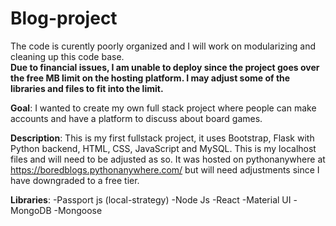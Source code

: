# Blog-project

The code is curently poorly organized and I will work on modularizing and cleaning up this code base.\
**Due to financial issues, I am unable to deploy since the project goes over the free MB limit on the hosting platform. I may adjust some of the libraries and files to fit into the limit.**

**Goal**: I wanted to create my own full stack project where people can make accounts and have a platform to discuss about board games.

**Description**:
This is my first fullstack project, it uses Bootstrap, Flask with Python backend, HTML, CSS, JavaScript and MySQL.
This is my localhost files and will need to be adjusted as so.
It was hosted on pythonanywhere at https://boredblogs.pythonanywhere.com/ but will need adjustments since I have downgraded to a free tier.

**Libraries**:
-Passport js (local-strategy)
-Node Js
-React
-Material UI
-MongoDB
-Mongoose

